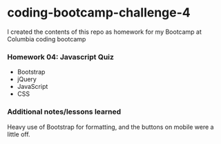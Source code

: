 # coding-bootcamp-challenge-4
I created the contents of this repo as homework for my Bootcamp at Columbia coding bootcamp
### Homework 04: Javascript Quiz
* Bootstrap
* jQuery
* JavaScript
* CSS
### Additional notes/lessons learned
Heavy use of Bootstrap for formatting, and the buttons on mobile were a little off.
